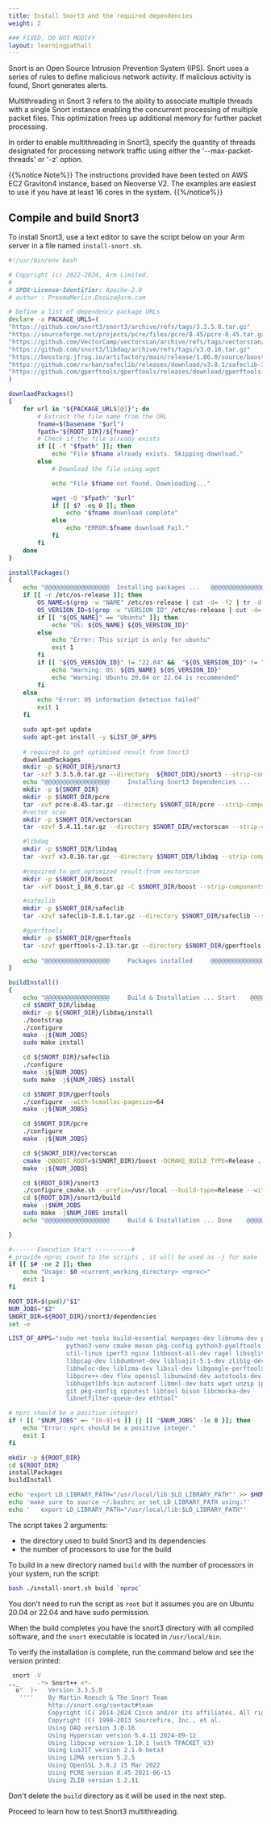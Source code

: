 ```yaml
---
title: Install Snort3 and the required dependencies
weight: 2

### FIXED, DO NOT MODIFY
layout: learningpathall
---
```


Snort is an Open Source Intrusion Prevention System (IPS). Snort uses a series of rules to define malicious network activity. If malicious activity is found, Snort generates alerts.

Multithreading in Snort 3 refers to the ability to associate multiple threads with a single Snort instance enabling the concurrent processing of multiple packet files. This optimization frees up additional memory for further packet processing.

In order to enable multithreading in Snort3, specify the quantity of threads designated for processing network traffic using either the '--max-packet-threads' or '-z' option. 

{{%notice Note%}}
    The instructions provided have been tested on AWS EC2 Graviton4 instance, based on Neoverse V2. The examples are easiest to use if you have at least 16 cores in the system. 
{{%/notice%}}

## Compile and build Snort3

To install Snort3, use a text editor to save the script below on your Arm server in a file named `install-snort.sh`.

<!-- add github link for the below file [build_snort3.sh]() -->
``` bash
#!/usr/bin/env bash

# Copyright (c) 2022-2024, Arm Limited.
#
# SPDX-License-Identifier: Apache-2.0
# author : PreemaMerlin.Dsouza@arm.com

# Define a list of dependency package URLs 
declare -a PACKAGE_URLS=(
"https://github.com/snort3/snort3/archive/refs/tags/3.3.5.0.tar.gz"
"https://sourceforge.net/projects/pcre/files/pcre/8.45/pcre-8.45.tar.gz"
"https://github.com/VectorCamp/vectorscan/archive/refs/tags/vectorscan/5.4.11.tar.gz"
"https://github.com/snort3/libdaq/archive/refs/tags/v3.0.16.tar.gz"
"https://boostorg.jfrog.io/artifactory/main/release/1.86.0/source/boost_1_86_0.tar.gz"
"https://github.com/rurban/safeclib/releases/download/v3.8.1/safeclib-3.8.1.tar.gz"
"https://github.com/gperftools/gperftools/releases/download/gperftools-2.13/gperftools-2.13.tar.gz"
)

downlaodPackages()
{
    for url in "${PACKAGE_URLS[@]}"; do
        # Extract the file name from the URL
        fname=$(basename "$url")
        fpath="${ROOT_DIR}/${fname}"
        # Check if the file already exists
        if [[ -f "$fpath" ]]; then
            echo "File $fname already exists. Skipping download."
        else
            # Download the file using wget

	        echo "File $fname not found. Downloading..."

            wget -O "$fpath" "$url"
            if [[ $? -eq 0 ]]; then
                echo "$fname download complete"
            else
                echo "ERROR:$fname download Fail."
            fi
        fi
    done
}

installPackages()
{
    echo "@@@@@@@@@@@@@@@@@@  Installing packages ...   @@@@@@@@@@@@@@@@@@@@"
    if [[ -r /etc/os-release ]]; then
        OS_NAME=$(grep -w "NAME" /etc/os-release | cut -d= -f2 | tr -d '"')
        OS_VERSION_ID=$(grep -w "VERSION_ID" /etc/os-release | cut -d= -f2 | tr -d '"')
        if [[ "${OS_NAME}" == "Ubuntu" ]]; then
            echo "OS: ${OS_NAME} ${OS_VERSION_ID}"
        else
            echo "Error: This script is only for ubuntu"
            exit 1
        fi
        if [[ "${OS_VERSION_ID}" != "22.04" &&  "${OS_VERSION_ID}" != "20.04" ]];then
            echo "Warning: OS: ${OS_NAME} ${OS_VERSION_ID}"
            echo "Warning: Ubuntu 20.04 or 22.04 is recommended"
        fi
    else
        echo "Error: OS information detection failed"
        exit 1
    fi

    sudo apt-get update
    sudo apt-get install -y $LIST_OF_APPS
  
    # required to get optimised result from Snort3
    downlaodPackages
    mkdir -p ${ROOT_DIR}/snort3
    tar -xzf 3.3.5.0.tar.gz --directory  ${ROOT_DIR}/snort3 --strip-components=1
    echo "@@@@@@@@@@@@@@@@@@     Installing Snort3 Dependencies ...     @@@@@@@@@@@@@@@@@@@@"
    mkdir -p ${SNORT_DIR}
    mkdir -p $SNORT_DIR/pcre
    tar -xvf pcre-8.45.tar.gz --directory $SNORT_DIR/pcre --strip-components=1
    #vector scan
    mkdir -p $SNORT_DIR/vectorscan
    tar -xzvf 5.4.11.tar.gz --directory $SNORT_DIR/vectorscan --strip-components=1

    #libdaq
    mkdir -p $SNORT_DIR/libdaq
    tar -xvzf v3.0.16.tar.gz --directory $SNORT_DIR/libdaq --strip-components=1
    
    #required to get optimized result from vectorscan
    mkdir -p $SNORT_DIR/boost
    tar -xvf boost_1_86_0.tar.gz -C $SNORT_DIR/boost --strip-components=1

    #safeclib 
    mkdir -p $SNORT_DIR/safeclib
    tar -xzvf safeclib-3.8.1.tar.gz --directory $SNORT_DIR/safeclib --strip-components=1 

    #gperftools
    mkdir -p $SNORT_DIR/gperftools
    tar -xzvf gperftools-2.13.tar.gz --directory $SNORT_DIR/gperftools --strip-components=1
  
    echo "@@@@@@@@@@@@@@@@@@     Packages installed     @@@@@@@@@@@@@@@@@@@@"
}

buildInstall()
{
    echo "@@@@@@@@@@@@@@@@@@     Build & Installation ... Start    @@@@@@@@@@@@@@@@@@@@"
    cd $SNORT_DIR/libdaq
    mkdir -p ${SNORT_DIR}/libdaq/install
    ./bootstrap
    ./configure 
    make -j${NUM_JOBS}
    sudo make install

    cd ${SNORT_DIR}/safeclib
    ./configure
    make -j${NUM_JOBS}
    sudo make -j${NUM_JOBS} install

    cd $SNORT_DIR/gperftools
    ./configure --with-tcmalloc-pagesize=64
    make -j${NUM_JOBS}

    cd $SNORT_DIR/pcre
    ./configure
    make -j${NUM_JOBS}

    cd ${SNORT_DIR}/vectorscan
    cmake -DBOOST_ROOT=$(SNORT_DIR)/boost -DCMAKE_BUILD_TYPE=Release .
    make -j${NUM_JOBS}

    cd ${ROOT_DIR}/snort3
    ./configure_cmake.sh --prefix=/usr/local --build-type=Release --with-daq-includes=/usr/local/include/ --with-daq-libraries=/usr/local/lib/ --enable-unit-tests --enable-tcmalloc
    cd ${ROOT_DIR}/snort3/build
    make -j$NUM_JOBS
    sudo make -j$NUM_JOBS install
    echo "@@@@@@@@@@@@@@@@@@     Build & Installation ... Done    @@@@@@@@@@@@@@@@@@@@"

}

#------ Execution Start ----------#
# provide nproc count to the scripts , it will be used as -j for make 
if [[ $# -ne 2 ]]; then
	echo "Usage: $0 <current_working_directory> <nproc>"
	exit 1
fi

ROOT_DIR=$(pwd)/"$1"
NUM_JOBS="$2"
SNORT_DIR=${ROOT_DIR}/snort3/dependencies
set -e

LIST_OF_APPS="sudo net-tools build-essential manpages-dev libnuma-dev python3
                python3-venv cmake meson pkg-config python3-pyelftools lshw
                util-linux iperf3 nginx libboost-all-dev ragel libsqlite3-dev
                libpcap-dev libdumbnet-dev libluajit-5.1-dev zlib1g-dev
                libhwloc-dev liblzma-dev libssl-dev libgoogle-perftools-dev
                libpcre++-dev flex openssl libunwind-dev autotools-dev 
	            libhugetlbfs-bin autoconf libmnl-dev bats wget unzip iproute2 
	            git pkg-config cpputest libtool bison libcmocka-dev 
	            libnetfilter-queue-dev ethtool"

# nprc should be a positive integer)
if ! [[ "$NUM_JOBS" =~ ^[0-9]+$ ]] || [[ "$NUM_JOBS" -le 0 ]]; then
    echo "Error: nprc should be a positive integer."
    exit 1
fi

mkdir -p ${ROOT_DIR}
cd ${ROOT_DIR}
installPackages
buildInstall

echo 'export LD_LIBRARY_PATH="/usr/local/lib:$LD_LIBRARY_PATH"' >> $HOME/.bashrc
echo 'make sure to source ~/.bashrc or set LD_LIBRARY_PATH using:"'
echo '   export LD_LIBRARY_PATH="/usr/local/lib:$LD_LIBRARY_PATH"'
```

The script takes 2 arguments:
- the directory used to build Snort3 and its dependencies 
- the number of processors to use for the build

To build in a new directory named `build` with the number of processors in your system, run the script:

```bash
bash ./install-snort.sh build `nproc`
```

You don't need to run the script as `root` but it assumes you are on Ubuntu 20.04 or 22.04 and have sudo permission. 

When the build completes you have the snort3 directory with all compiled software, and the `snort` executable is located in `/usr/local/bin`.

To verify the installation is complete, run the command below and see the version printed:

```bash { output_lines = "2-20" }
 snort -V
,,_     -*> Snort++ <*-
  o"  )~   Version 3.3.5.0
   ''''    By Martin Roesch & The Snort Team
           http://snort.org/contact#team
           Copyright (C) 2014-2024 Cisco and/or its affiliates. All rights reserved.
           Copyright (C) 1998-2013 Sourcefire, Inc., et al.
           Using DAQ version 3.0.16
           Using Hyperscan version 5.4.11 2024-09-12
           Using libpcap version 1.10.1 (with TPACKET_V3)
           Using LuaJIT version 2.1.0-beta3
           Using LZMA version 5.2.5
           Using OpenSSL 3.0.2 15 Mar 2022
           Using PCRE version 8.45 2021-06-15
           Using ZLIB version 1.2.11

```

Don't delete the `build` directory as it will be used in the next step.

Proceed to learn how to test Snort3 multithreading.